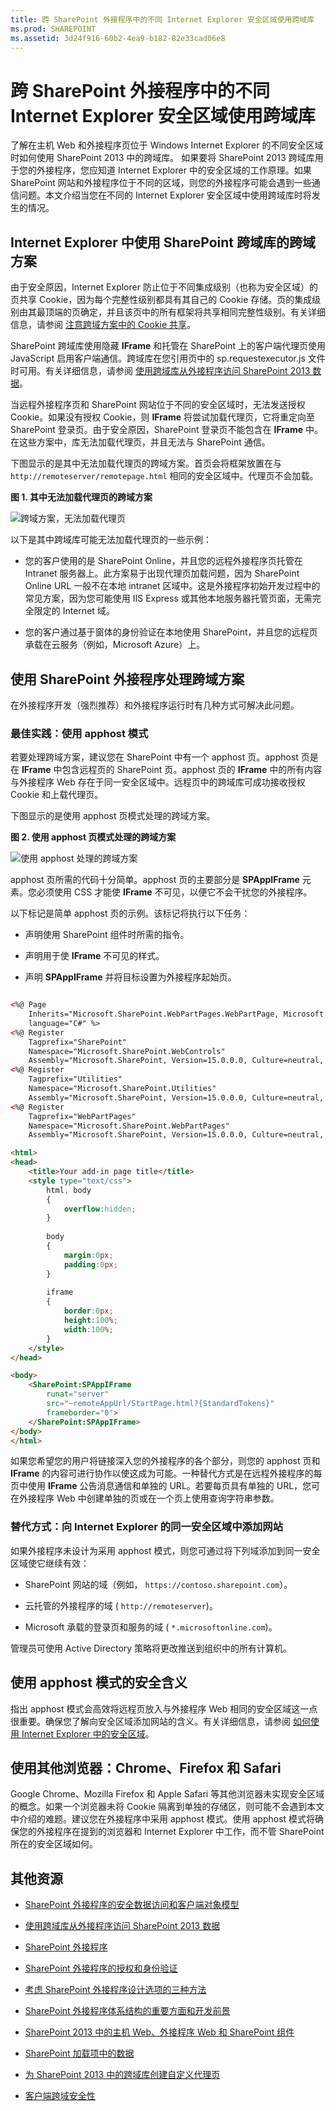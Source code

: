 ```yaml
---
title: 跨 SharePoint 外接程序中的不同 Internet Explorer 安全区域使用跨域库
ms.prod: SHAREPOINT
ms.assetid: 3d24f916-60b2-4ea9-b182-82e33cad06e8
---
```



# 跨 SharePoint 外接程序中的不同 Internet Explorer 安全区域使用跨域库
了解在主机 Web 和外接程序页位于 Windows Internet Explorer 的不同安全区域时如何使用 SharePoint 2013 中的跨域库。
如果要将 SharePoint 2013 跨域库用于您的外接程序，您应知道 Internet Explorer 中的安全区域的工作原理。如果 SharePoint 网站和外接程序位于不同的区域，则您的外接程序可能会遇到一些通信问题。本文介绍当您在不同的 Internet Explorer 安全区域中使用跨域库时将发生的情况。





## Internet Explorer 中使用 SharePoint 跨域库的跨域方案
<a name="bk_crosszonescenarios"> </a>

由于安全原因，Internet Explorer 防止位于不同集成级别（也称为安全区域）的页共享 Cookie，因为每个完整性级别都具有其自己的 Cookie 存储。页的集成级别由其最顶端的页确定，并且该页中的所有框架将共享相同完整性级别。有关详细信息，请参阅 [注意跨域方案中的 Cookie 共享](http://blogs.msdn.com/b/ieinternals/archive/2011/03/10/internet-explorer-beware-cookie-sharing-in-cross-zone-scenarios.aspx)。



SharePoint 跨域库使用隐藏 **IFrame** 和托管在 SharePoint 上的客户端代理页使用 JavaScript 启用客户端通信。跨域库在您引用页中的 sp.requestexecutor.js 文件时可用。有关详细信息，请参阅 [使用跨域库从外接程序访问 SharePoint 2013 数据](access-sharepoint-2013-data-from-add-ins-using-the-cross-domain-library.md)。



当远程外接程序页和 SharePoint 网站位于不同的安全区域时，无法发送授权 Cookie。如果没有授权 Cookie，则 **IFrame** 将尝试加载代理页，它将重定向至 SharePoint 登录页。由于安全原因，SharePoint 登录页不能包含在 **IFrame** 中。在这些方案中，库无法加载代理页，并且无法与 SharePoint 通信。



下图显示的是其中无法加载代理页的跨域方案。首页会将框架放置在与  `http://remoteserver/remotepage.html` 相同的安全区域中。代理页不会加载。




**图 1. 其中无法加载代理页的跨域方案**








![跨域方案，无法加载代理页](images/Crosszone_loaderror.png)



以下是其中跨域库可能无法加载代理页的一些示例：




- 您的客户使用的是 SharePoint Online，并且您的远程外接程序页托管在 Intranet 服务器上。此方案易于出现代理页加载问题，因为 SharePoint Online URL 一般不在本地 intranet 区域中。这是外接程序初始开发过程中的常见方案，因为您可能使用 IIS Express 或其他本地服务器托管页面，无需完全限定的 Internet 域。


- 您的客户通过基于窗体的身份验证在本地使用 SharePoint，并且您的远程页承载在云服务（例如，Microsoft Azure）上。



## 使用 SharePoint 外接程序处理跨域方案
<a name="bk_handlingcrosszone"> </a>

在外接程序开发（强烈推荐）和外接程序运行时有几种方式可解决此问题。




### 最佳实践：使用 apphost 模式

若要处理跨域方案，建议您在 SharePoint 中有一个 apphost 页。apphost 页是在 **IFrame** 中包含远程页的 SharePoint 页。apphost 页的 **IFrame** 中的所有内容与外接程序 Web 存在于同一安全区域中。远程页中的跨域库可成功接收授权 Cookie 和上载代理页。



下图显示的是使用 apphost 页模式处理的跨域方案。




**图 2. 使用 apphost 页模式处理的跨域方案**








![使用 apphost 处理的跨域方案](images/Crosszone_loadsuccess.png)



apphost 页所需的代码十分简单。apphost 页的主要部分是 **SPAppIFrame** 元素。您必须使用 CSS 才能使 **IFrame** 不可见，以便它不会干扰您的外接程序。



以下标记是简单 apphost 页的示例。该标记将执行以下任务：




- 声明使用 SharePoint 组件时所需的指令。


- 声明用于使 **IFrame** 不可见的样式。


- 声明 **SPAppIFrame** 并将目标设置为外接程序起始页。





```HTML

<%@ Page
    Inherits="Microsoft.SharePoint.WebPartPages.WebPartPage, Microsoft.SharePoint, Version=15.0.0.0, Culture=neutral, PublicKeyToken=71e9bce111e9429c" 
    language="C#" %>
<%@ Register 
    Tagprefix="SharePoint" 
    Namespace="Microsoft.SharePoint.WebControls" 
    Assembly="Microsoft.SharePoint, Version=15.0.0.0, Culture=neutral, PublicKeyToken=71e9bce111e9429c" %>
<%@ Register 
    Tagprefix="Utilities" 
    Namespace="Microsoft.SharePoint.Utilities" 
    Assembly="Microsoft.SharePoint, Version=15.0.0.0, Culture=neutral, PublicKeyToken=71e9bce111e9429c" %>
<%@ Register 
    Tagprefix="WebPartPages" 
    Namespace="Microsoft.SharePoint.WebPartPages" 
    Assembly="Microsoft.SharePoint, Version=15.0.0.0, Culture=neutral, PublicKeyToken=71e9bce111e9429c" %>

<html>
<head>
    <title>Your add-in page title</title>
    <style type="text/css">
        html, body
        {
            overflow:hidden;
        }
    
        body
        {
            margin:0px;
            padding:0px;
        }
     
        iframe 
        {
            border:0px;
            height:100%;
            width:100%;
        }
    </style>
</head>

<body>
    <SharePoint:SPAppIFrame 
        runat="server" 
        src="~remoteAppUrl/StartPage.html?{StandardTokens}" 
        frameborder="0">
    </SharePoint:SPAppIFrame>
</body>
</html>
```

如果您希望您的用户将链接深入您的外接程序的各个部分，则您的 apphost 页和 **IFrame** 的内容可进行协作以使这成为可能。一种替代方式是在远程外接程序的每页中使用 **IFrame** 公告消息通信和单独的 URL。若要每页具有单独的 URL，您可在外接程序 Web 中创建单独的页或在一个页上使用查询字符串参数。




### 替代方式：向 Internet Explorer 的同一安全区域中添加网站

如果外接程序未设计为采用 apphost 模式，则您可通过将下列域添加到同一安全区域使它继续有效：




- SharePoint 网站的域（例如， `https://contoso.sharepoint.com`）。


- 云托管的外接程序的域 ( `http://remoteserver`)。


- Microsoft 承载的登录页和服务的域 ( `*.microsoftonline.com`)。


管理员可使用 Active Directory 策略将更改推送到组织中的所有计算机。




## 使用 apphost 模式的安全含义
<a name="bk_securityimplications"> </a>

指出 apphost 模式会高效将远程页放入与外接程序 Web 相同的安全区域这一点很重要。确保您了解向安全区域添加网站的含义。有关详细信息，请参阅 [如何使用 Internet Explorer 中的安全区域](http://support.microsoft.com/kb/174360)。




## 使用其他浏览器：Chrome、Firefox 和 Safari
<a name="bk_otherbrowsers"> </a>

Google Chrome、Mozilla Firefox 和 Apple Safari 等其他浏览器未实现安全区域的概念。如果一个浏览器未将 Cookie 隔离到单独的存储区，则可能不会遇到本文中介绍的难题。建议您在外接程序中采用 apphost 模式。使用 apphost 模式将确保您的外接程序在提到的浏览器和 Internet Explorer 中工作，而不管 SharePoint 所在的安全区域如何。




## 其他资源
<a name="bk_addresources"> </a>


-  [SharePoint 外接程序的安全数据访问和客户端对象模型](secure-data-access-and-client-object-models-for-sharepoint-add-ins.md)


-  [使用跨域库从外接程序访问 SharePoint 2013 数据](access-sharepoint-2013-data-from-add-ins-using-the-cross-domain-library.md)


-  [SharePoint 外接程序](sharepoint-add-ins.md)


-  [SharePoint 外接程序的授权和身份验证](authorization-and-authentication-of-sharepoint-add-ins.md)


-  [考虑 SharePoint 外接程序设计选项的三种方法](three-ways-to-think-about-design-options-for-sharepoint-add-ins.md)


-  [SharePoint 外接程序体系结构的重要方面和开发前景](important-aspects-of-the-sharepoint-add-in-architecture-and-development-landscap.md)


-  [SharePoint 2013 中的主机 Web、外接程序 Web 和 SharePoint 组件](host-webs-add-in-webs-and-sharepoint-components-in-sharepoint-2013.md)


-  [SharePoint 加载项中的数据](important-aspects-of-the-sharepoint-add-in-architecture-and-development-landscap.md#Data)


-  [为 SharePoint 2013 中的跨域库创建自定义代理页](create-a-custom-proxy-page-for-the-cross-domain-library-in-sharepoint-2013.md)


-  [客户端跨域安全性](http://msdn.microsoft.com/zh-cn/library/cc709423%28VS.85%29.aspx)



